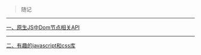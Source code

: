 > 随记
***
[一、原生JS中Dom节点相关API](https://github.com/yixuan7172/blog/issues/1)
***
[二、有趣的javascript和css库](https://github.com/yixuan7172/blog/issues/2)

